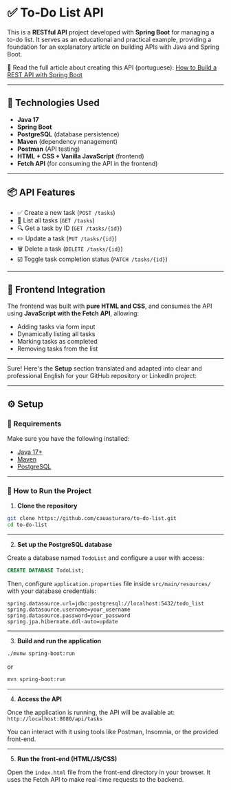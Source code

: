 # ✅ To-Do List API

This is a **RESTful API** project developed with **Spring Boot** for managing a to-do list. It serves as an educational and practical example, providing a foundation for an explanatory article on building APIs with Java and Spring Boot.

📘 Read the full article about creating this API (portuguese): [How to Build a REST API with Spring Boot](https://www.linkedin.com/pulse/sua-primeira-api-rest-com-spring-boot-3-um-guia-passo-cau%C3%A3-sturaro-yaa2e/?trackingId=DPOkigKcqb0pqHBYtoKMFA%3D%3D)

---

## 🚀 Technologies Used

* **Java 17**
* **Spring Boot**
* **PostgreSQL** (database persistence)
* **Maven** (dependency management)
* **Postman** (API testing)
* **HTML + CSS + Vanilla JavaScript** (frontend)
* **Fetch API** (for consuming the API in the frontend)

---

## 📦 API Features

* ✅ Create a new task (`POST /tasks`)
* 📄 List all tasks (`GET /tasks`)
* 🔍 Get a task by ID (`GET /tasks/{id}`)
* ✏️ Update a task (`PUT /tasks/{id}`)
* 🗑️ Delete a task (`DELETE /tasks/{id}`)
* ☑️ Toggle task completion status (`PATCH /tasks/{id}`)

---

## 💎 Frontend Integration

The frontend was built with **pure HTML and CSS**, and consumes the API using **JavaScript with the Fetch API**, allowing:

* Adding tasks via form input
* Dynamically listing all tasks
* Marking tasks as completed
* Removing tasks from the list

---
Sure! Here's the **Setup** section translated and adapted into clear and professional English for your GitHub repository or LinkedIn project:

---

## ⚙️ Setup

### 🔧 Requirements

Make sure you have the following installed:

* [Java 17+](https://adoptium.net/)
* [Maven](https://maven.apache.org/download.cgi)
* [PostgreSQL](https://www.postgresql.org/download/)

---

### 🚀 How to Run the Project

1. **Clone the repository**

```bash
git clone https://github.com/cauasturaro/to-do-list.git
cd to-do-list
```

---

2. **Set up the PostgreSQL database**

Create a database named `TodoList` and configure a user with access:

```sql
CREATE DATABASE TodoList;
```

Then, configure `application.properties` file inside `src/main/resources/` with your database credentials:

```properties
spring.datasource.url=jdbc:postgresql://localhost:5432/todo_list
spring.datasource.username=your_username
spring.datasource.password=your_password
spring.jpa.hibernate.ddl-auto=update
```

---

3. **Build and run the application**

```bash
./mvnw spring-boot:run
```

or

```bash
mvn spring-boot:run
```

---

4. **Access the API**

Once the application is running, the API will be available at:
`http://localhost:8080/api/tasks`

You can interact with it using tools like Postman, Insomnia, or the provided front-end.

---

5. **Run the front-end (HTML/JS/CSS)**

Open the `index.html` file from the front-end directory in your browser.
It uses the Fetch API to make real-time requests to the backend.


